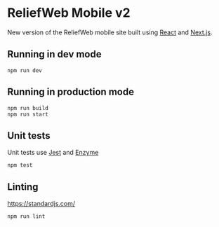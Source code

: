 # ReliefWeb Mobile v2

New version of the ReliefWeb mobile site built using [React](https://facebook.github.io/react/) and [Next.js](https://github.com/zeit/next.js).

## Running in dev mode

`npm run dev`

## Running in production mode

```
npm run build
npm run start
```

## Unit tests

Unit tests use [Jest](https://facebook.github.io/jest/) and [Enzyme](http://airbnb.io/enzyme/)

`npm test`

## Linting

https://standardjs.com/

`npm run lint`
